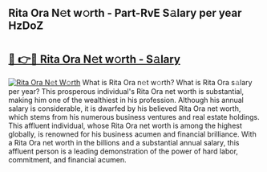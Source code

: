 ## Rita Ora N𝚎t w𝚘rth - Part-RvE S𝚊lary per year HzDoZ

# <h2><a href="http://gc2b42.nevu.top/?p=Rita+Ora">🔗 👉🔴 Rita Ora N𝚎t w𝚘rth - S𝚊lary</a></h2>

[![Rita Ora N𝚎t W𝚘rth](https://i.imgur.com/Oavwk0R.jpeg)](http://gc2b42.nevu.top/?p=Rita+Ora)
What is Rita Ora n𝚎t w𝚘rth? What is Rita Ora s𝚊lary per year?
This prosperous individual's Rita Ora net worth is substantial, making him one of the wealthiest in his profession. Although his annual salary is considerable, it is dwarfed by his believed Rita Ora net worth, which stems from his numerous business ventures and real estate holdings. This affluent individual, whose Rita Ora net worth is among the highest globally, is renowned for his business acumen and financial brilliance. With a Rita Ora net worth in the billions and a substantial annual salary, this affluent person is a leading demonstration of the power of hard labor, commitment, and financial acumen.
